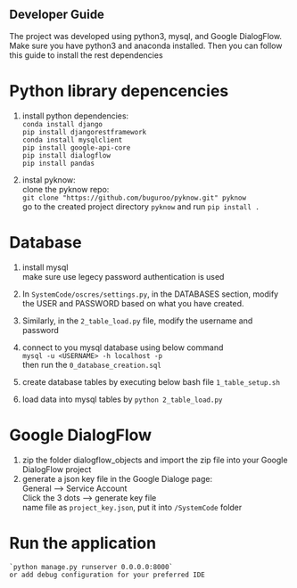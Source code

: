 
## Developer Guide

 The project was developed using python3, mysql, and Google DialogFlow.   
 Make sure you have python3 and anaconda installed. Then you can follow this guide to install the rest dependencies

# Python library depencencies
1. install python dependencies:  
    `conda install django`  
    `pip install djangorestframework`  
    `conda install mysqlclient`  
    `pip install google-api-core`  
    `pip install dialogflow`  
    `pip install pandas`

2. instal pyknow:  
    clone the pyknow repo:   
        `git clone "https://github.com/buguroo/pyknow.git" pyknow`   
    go to the created project directory `pyknow` and run `pip install .`  

# Database
1. install mysql  
    make sure use legecy password authentication is used   

2. In `SystemCode/oscres/settings.py`, in the DATABASES section, modify the USER and PASSWORD based on what you have created.  

3. Similarly, in the `2_table_load.py` file, modify the username and password 

3. connect to you mysql database using below command   
    `mysql -u <USERNAME> -h localhost -p`      
    then run the `0_database_creation.sql`    

5. create database tables by executing below bash file
    `1_table_setup.sh`  

6. load data into mysql tables by 
    `python 2_table_load.py`

# Google DialogFlow
1. zip the folder dialogflow_objects and import the zip file into your Google DialogFlow project
2.  generate a json key file in the Google Dialoge page:   
        General --> Service Account    
        Click the 3 dots --> generate key file   
    name file as `project_key.json`, put it into `/SystemCode` folder     

# Run the application
    `python manage.py runserver 0.0.0.0:8000`  
    or add debug configuration for your preferred IDE


